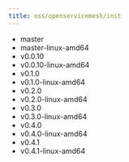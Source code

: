 ```yaml
---
title: oss/openservicemesh/init
---
```

- master
- master-linux-amd64
- v0.0.10
- v0.0.10-linux-amd64
- v0.1.0
- v0.1.0-linux-amd64
- v0.2.0
- v0.2.0-linux-amd64
- v0.3.0
- v0.3.0-linux-amd64
- v0.4.0
- v0.4.0-linux-amd64
- v0.4.1
- v0.4.1-linux-amd64
